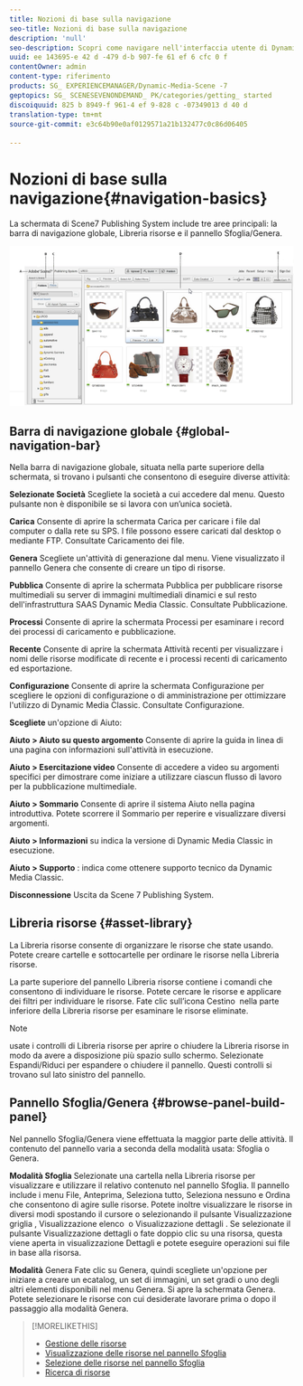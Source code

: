 ```yaml
---
title: Nozioni di base sulla navigazione
seo-title: Nozioni di base sulla navigazione
description: 'null'
seo-description: Scopri come navigare nell'interfaccia utente di Dynamic Media Classic.
uuid: ee 143695-e 42 d -479 d-b 907-fe 61 ef 6 cfc 0 f
contentOwner: admin
content-type: riferimento
products: SG_ EXPERIENCEMANAGER/Dynamic-Media-Scene -7
geptopics: SG_ SCENESEVENONDEMAND_ PK/categories/getting_ started
discoiquuid: 825 b 8949-f 961-4 ef 9-828 c -07349013 d 40 d
translation-type: tm+mt
source-git-commit: e3c64b90e0af0129571a21b132477c0c86d06405

---
```



# Nozioni di base sulla navigazione{#navigation-basics}

La schermata di Scene7 Publishing System include tre aree principali: la barra di navigazione globale, Libreria risorse e il pannello Sfoglia/Genera.

![Nozioni di base sulla navigazione](/help/assets/gs_navigation_basics_popup_popup.png)

## Barra di navigazione globale {#global-navigation-bar}

Nella barra di navigazione globale, situata nella parte superiore della schermata, si trovano i pulsanti che consentono di eseguire diverse attività:

**Selezionate Società** Scegliete la società a cui accedere dal menu. Questo pulsante non è disponibile se si lavora con un’unica società.

**Carica** Consente di aprire la schermata Carica per caricare i file dal computer o dalla rete su SPS. I file possono essere caricati dal desktop o mediante FTP. Consultate Caricamento dei file.

**Genera** Scegliete un'attività di generazione dal menu. Viene visualizzato il pannello Genera che consente di creare un tipo di risorse.

**Pubblica** Consente di aprire la schermata Pubblica per pubblicare risorse multimediali su server di immagini multimediali dinamici e sul resto dell'infrastruttura SAAS Dynamic Media Classic. Consultate Pubblicazione.

**Processi** Consente di aprire la schermata Processi per esaminare i record dei processi di caricamento e pubblicazione.

**Recente** Consente di aprire la schermata Attività recenti per visualizzare i nomi delle risorse modificate di recente e i processi recenti di caricamento ed esportazione.

**Configurazione** Consente di aprire la schermata Configurazione per scegliere le opzioni di configurazione o di amministrazione per ottimizzare l'utilizzo di Dynamic Media Classic. Consultate Configurazione.

**Scegliete** un'opzione di Aiuto:

**Aiuto &gt; Aiuto
su questo argomento** Consente di aprire la guida in linea di una pagina con informazioni sull'attività in esecuzione.

**Aiuto &gt; Esercitazione video** Consente di accedere a video su argomenti specifici per dimostrare come iniziare a utilizzare ciascun flusso di lavoro per la pubblicazione multimediale.

**Aiuto &gt; Sommario** Consente di aprire il sistema Aiuto nella pagina introduttiva. Potete scorrere il Sommario per reperire e visualizzare diversi argomenti.

**Aiuto &gt; Informazioni** su indica la versione di Dynamic Media Classic in esecuzione.

**Aiuto &gt; Supporto** : indica come ottenere supporto tecnico da Dynamic Media Classic.

**Disconnessione** Uscita da Scene 7 Publishing System.

## Libreria risorse {#asset-library}

La Libreria risorse consente di organizzare le risorse che state usando. Potete creare cartelle e sottocartelle per ordinare le risorse nella Libreria risorse.

La parte superiore del pannello Libreria risorse contiene i comandi che consentono di individuare le risorse. Potete cercare le risorse e applicare dei filtri per individuare le risorse. Fate clic sull’icona Cestino  nella parte inferiore della Libreria risorse per esaminare le risorse eliminate.

>[!NOTE]
>
>usate i controlli di Libreria risorse per aprire o chiudere la Libreria risorse in modo da avere a disposizione più spazio sullo schermo. Selezionate Espandi/Riduci per espandere o chiudere il pannello. Questi controlli si trovano sul lato sinistro del pannello.

## Pannello Sfoglia/Genera {#browse-panel-build-panel}

Nel pannello Sfoglia/Genera viene effettuata la maggior parte delle attività. Il contenuto del pannello varia a seconda della modalità usata: Sfoglia o Genera.

**Modalità Sfoglia** Selezionate una cartella nella Libreria risorse per visualizzare e utilizzare il relativo contenuto nel pannello Sfoglia. Il pannello include i menu File, Anteprima, Seleziona tutto, Seleziona nessuno e Ordina che consentono di agire sulle risorse. Potete inoltre visualizzare le risorse in diversi modi spostando il cursore o selezionando il pulsante Visualizzazione griglia , Visualizzazione elenco  o Visualizzazione dettagli . Se selezionate il pulsante Visualizzazione dettagli o fate doppio clic su una risorsa, questa viene aperta in visualizzazione Dettagli e potete eseguire operazioni sui file in base alla risorsa. 

**Modalità** Genera Fate clic su Genera, quindi scegliete un'opzione per iniziare a creare un ecatalog, un set di immagini, un set gradi o uno degli altri elementi disponibili nel menu Genera. Si apre la schermata Genera. Potete selezionare le risorse con cui desiderate lavorare prima o dopo il passaggio alla modalità Genera.

>[!MORELIKETHIS]
>
>* [Gestione delle risorse](about-managing-assets.md)
>* [Visualizzazione delle risorse nel pannello Sfoglia](viewing-assets-browse-panel.md#viewing_assets_in_the_browse_panel)
>* [Selezione delle risorse nel pannello Sfoglia](selecting-assets-browse-panel.md#selecting_assets_in_the_browse_panel)
>* [Ricerca di risorse](searching-assets.md#searching_assets)

